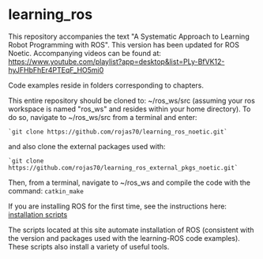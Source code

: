 # learning_ros
This repository accompanies the text "A Systematic Approach to Learning Robot Programming with ROS".
This version has been updated for ROS Noetic. Accompanying videos can be found at:
https://www.youtube.com/playlist?app=desktop&list=PLy-BfVK12-hyJFHbFhEr4PTEqF_HO5mi0

Code examples reside in folders corresponding to chapters.

This entire repository should be cloned to: ~/ros_ws/src (assuming your ros workspace is named "ros_ws" and resides within your home directory).
To do so, navigate to ~/ros_ws/src from a terminal and enter:
```
`git clone https://github.com/rojas70/learning_ros_noetic.git`
```
and also clone the external packages used with:
```
`git clone https://github.com/rojas70/learning_ros_external_pkgs_noetic.git`
```

Then, from a terminal, navigate to ~/ros_ws and compile the code with the command:
`catkin_make`

If you are installing ROS for the first time, see the instructions here:
[installation scripts](//github.com/rojas70/learning_ros_setup_scripts)

The scripts located at this site automate installation of ROS (consistent with the version and packages used with the learning-ROS code examples).  These scripts also install a variety of useful tools.


